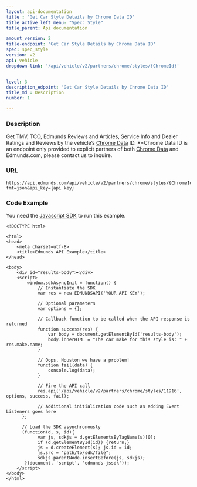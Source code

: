```yaml
---
layout: api-documentation
title : 'Get Car Style Details by Chrome Data ID'
title_active_left_menu: "Spec: Style"
title_parent: Api documentation

amount_version: 2
title-endpoint: 'Get Car Style Details by Chrome Data ID'
spec: spec_style
version: v2
api: vehicle
dropdown-link: '/api/vehicle/v2/partners/chrome/styles/{ChromeId}'


level: 3
description_edpoint: 'Get Car Style Details by Chrome Data ID'
title_md : Description
number: 1

---
```


### Description

Get TMV, TCO, Edmunds Reviews and Articles, Service Info and Dealer Ratings and Reviews by the vehicle’s [Chrome Data](http://www.chromedata.com) ID. 
**Chrome Data ID is an endpoint only provided to explicit partners of both [Chrome Data](http://www.chromedata.com) and Edmunds.com, please contact us to inquire.

### URL

	https://api.edmunds.com/api/vehicle/v2/partners/chrome/styles/{ChromeId}?fmt=json&api_key={api key}
	
### Code Example

You need the [Javascript SDK](https://github.com/EdmundsAPI/edmunds-javascript-sdk) to run this example.

	<!DOCTYPE html>

	<html>
	<head>
		<meta charset=utf-8>
		<title>Edmunds API Example</title>
	</head>

	<body>
		<div id="results-body"></div>
		<script>
		  	window.sdkAsyncInit = function() {
		    	// Instantiate the SDK
				var res = new EDMUNDSAPI('YOUR API KEY');

				// Optional parameters
				var options = {};

				// Callback function to be called when the API response is returned
				function success(res) {
					var body = document.getElementById('results-body');
					body.innerHTML = "The car make for this style is: " + res.make.name;
				}

				// Oops, Houston we have a problem!
				function fail(data) {
					console.log(data);
				}

				// Fire the API call
				res.api('/api/vehicle/v2/partners/chrome/styles/11916', options, success, fail);

			    // Additional initialization code such as adding Event Listeners goes here
		  };

		  // Load the SDK asynchronously
		  (function(d, s, id){
		     	var js, sdkjs = d.getElementsByTagName(s)[0];
		     	if (d.getElementById(id)) {return;}
		     	js = d.createElement(s); js.id = id;
		     	js.src = "path/to/sdk/file";
		     	sdkjs.parentNode.insertBefore(js, sdkjs);
		   }(document, 'script', 'edmunds-jssdk'));
		</script>
	</body>
	</html>